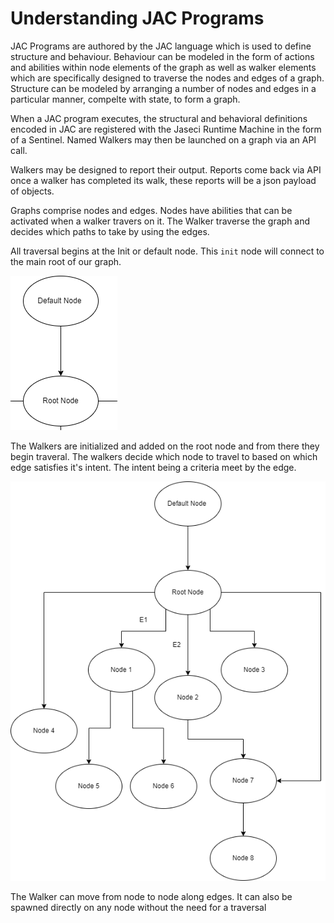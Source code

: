 # Understanding JAC Programs

JAC Programs are authored by the JAC language which is used to define structure and behaviour. Behaviour can be modeled in the form of actions and abilities within node elements of the graph as well as walker elements which are specifically designed to traverse the nodes and edges of a graph. Structure can be modeled by arranging a number of nodes and edges in a particular manner, compelte with state, to form a graph. 

When a JAC program executes, the structural and behavioral definitions encoded in JAC are registered with the Jaseci Runtime Machine in the form of a Sentinel. Named Walkers may then be launched on a graph via an API call. 

Walkers may be designed to report their output. Reports come back via API once a walker has completed its walk, these reports will be a json payload of objects.

Graphs comprise nodes and edges. Nodes have abilities that can be activated when a walker travers on it. The Walker traverse the graph and decides which paths to take by using the edges. 

All traversal begins at the Init or default node. This `init` node will connect to the main root of our graph.

![Pic of Main Root](../assets/root_node.png)

The Walkers are initialized and added on the root node and from there they begin traveral.
The walkers decide which node to travel to based on which edge satisfies it's intent. The intent being a criteria meet by the edge.

![Pic of Nodes and Edges](../assets/graph.png) 

The Walker can move from node to node along edges. It can also be spawned directly on any node without the need for a traversal
